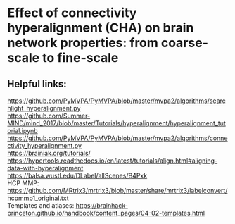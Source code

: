 # Effect of connectivity hyperalignment (CHA) on brain network properties: from coarse-scale to fine-scale

## Helpful links:
https://github.com/PyMVPA/PyMVPA/blob/master/mvpa2/algorithms/searchlight_hyperalignment.py <br />
https://github.com/Summer-MIND/mind_2017/blob/master/Tutorials/hyperalignment/hyperalignment_tutorial.ipynb <br />
https://github.com/PyMVPA/PyMVPA/blob/master/mvpa2/algorithms/connectivity_hyperalignment.py <br />
https://brainiak.org/tutorials/ <br />
https://hypertools.readthedocs.io/en/latest/tutorials/align.html#aligning-data-with-hyperalignment <br />
https://balsa.wustl.edu/DLabel/allScenes/B4Pxk <br />
HCP MMP: https://github.com/MRtrix3/mrtrix3/blob/master/share/mrtrix3/labelconvert/hcpmmp1_original.txt <br />
Templates and atlases: https://brainhack-princeton.github.io/handbook/content_pages/04-02-templates.html <br />
